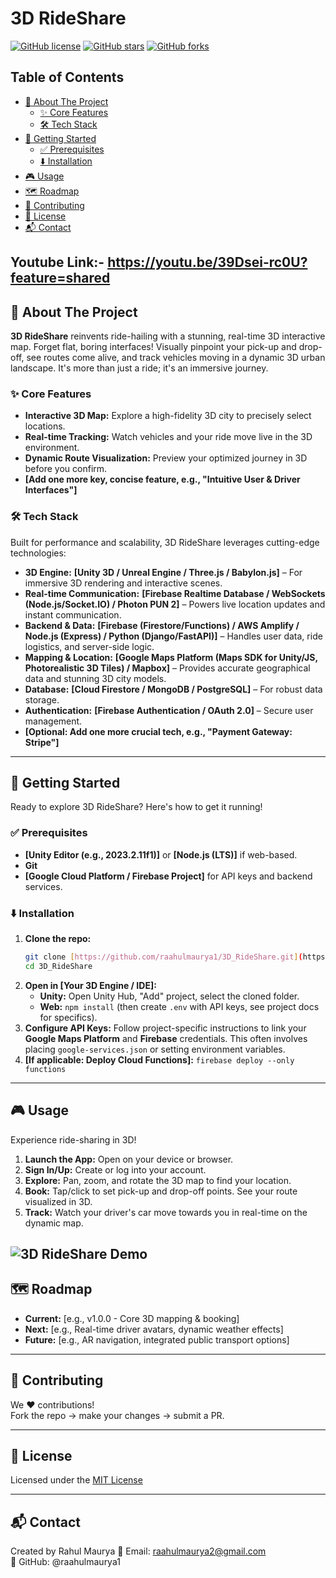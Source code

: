 # 3D RideShare

[![GitHub license](https://img.shields.io/github/license/raahulmaurya1/3D_RideShare)](https://github.com/raahulmaurya1/3D_RideShare/blob/main/LICENSE)
[![GitHub stars](https://img.shields.io/github/stars/raahulmaurya1/3D_RideShare)](https://github.com/raahulmaurya1/3D_RideShare/stargazers)
[![GitHub forks](https://img.shields.io/github/forks/raahulmaurya1/3D_RideShare)](https://github.com/raahulmaurya1/3D_RideShare/network)
## Table of Contents

* [🌟 About The Project](#-about-the-project)
    * [✨ Core Features](#-core-features)
    * [🛠️ Tech Stack](#%EF%B8%8F-tech-stack)
* [🚀 Getting Started](#-getting-started)
    * [✅ Prerequisites](#-prerequisites)
    * [⬇️ Installation](#%EF%B8%8F-installation)
* [🎮 Usage](#-usage)
* [🗺️ Roadmap](#%EF%B8%8F-roadmap)
* [🤝 Contributing](#-contributing)
* [📄 License](#-license)
* [📬 Contact](#%E2%9C%89%EF%B8%8F-contact)

Youtube Link:- https://youtu.be/39Dsei-rc0U?feature=shared
---

## 🌟 About The Project

**3D RideShare** reinvents ride-hailing with a stunning, real-time 3D interactive map. Forget flat, boring interfaces! Visually pinpoint your pick-up and drop-off, see routes come alive, and track vehicles moving in a dynamic 3D urban landscape. It's more than just a ride; it's an immersive journey.

### ✨ Core Features

* **Interactive 3D Map:** Explore a high-fidelity 3D city to precisely select locations.
* **Real-time Tracking:** Watch vehicles and your ride move live in the 3D environment.
* **Dynamic Route Visualization:** Preview your optimized journey in 3D before you confirm.
* **[Add one more key, concise feature, e.g., "Intuitive User & Driver Interfaces"]**

### 🛠️ Tech Stack

Built for performance and scalability, 3D RideShare leverages cutting-edge technologies:

* **3D Engine:** **[Unity 3D / Unreal Engine / Three.js / Babylon.js]** – For immersive 3D rendering and interactive scenes.
* **Real-time Communication:** **[Firebase Realtime Database / WebSockets (Node.js/Socket.IO) / Photon PUN 2]** – Powers live location updates and instant communication.
* **Backend & Data:** **[Firebase (Firestore/Functions) / AWS Amplify / Node.js (Express) / Python (Django/FastAPI)]** – Handles user data, ride logistics, and server-side logic.
* **Mapping & Location:** **[Google Maps Platform (Maps SDK for Unity/JS, Photorealistic 3D Tiles) / Mapbox]** – Provides accurate geographical data and stunning 3D city models.
* **Database:** **[Cloud Firestore / MongoDB / PostgreSQL]** – For robust data storage.
* **Authentication:** **[Firebase Authentication / OAuth 2.0]** – Secure user management.
* **[Optional: Add one more crucial tech, e.g., "Payment Gateway: Stripe"]**

---

## 🚀 Getting Started

Ready to explore 3D RideShare? Here's how to get it running!

### ✅ Prerequisites

* **[Unity Editor (e.g., 2023.2.11f1)]** or **[Node.js (LTS)]** if web-based.
* **Git**
* **[Google Cloud Platform / Firebase Project]** for API keys and backend services.

### ⬇️ Installation

1.  **Clone the repo:**
    ```bash
    git clone [https://github.com/raahulmaurya1/3D_RideShare.git](https://github.com/raahulmaurya1/3D_RideShare.git)
    cd 3D_RideShare
    ```
2.  **Open in [Your 3D Engine / IDE]:**
    * **Unity:** Open Unity Hub, "Add" project, select the cloned folder.
    * **Web:** `npm install` (then create `.env` with API keys, see project docs for specifics).
3.  **Configure API Keys:** Follow project-specific instructions to link your **Google Maps Platform** and **Firebase** credentials. This often involves placing `google-services.json` or setting environment variables.
4.  **[If applicable: Deploy Cloud Functions]:** `firebase deploy --only functions`

---

## 🎮 Usage

Experience ride-sharing in 3D!

1.  **Launch the App:** Open on your device or browser.
2.  **Sign In/Up:** Create or log into your account.
3.  **Explore:** Pan, zoom, and rotate the 3D map to find your location.
4.  **Book:** Tap/click to set pick-up and drop-off points. See your route visualized in 3D.
5.  **Track:** Watch your driver's car move towards you in real-time on the dynamic map.

![3D RideShare Demo](https://github.com/raahulmaurya1/3D_RideShare/blob/main/docs/3d_rideshare_demo.gif)
---

## 🗺️ Roadmap

* **Current:** [e.g., v1.0.0 - Core 3D mapping & booking]
* **Next:** [e.g., Real-time driver avatars, dynamic weather effects]
* **Future:** [e.g., AR navigation, integrated public transport options]

---

## 🤝 Contributing

We ❤️ contributions!  
Fork the repo → make your changes → submit a PR.

---

## 📜 License

Licensed under the [MIT License](LICENSE)

---

## 📬 Contact

Created by Rahul Maurya 
📧 Email: raahulmaurya2@gmail.com  
🔗 GitHub: @raahulmaurya1

